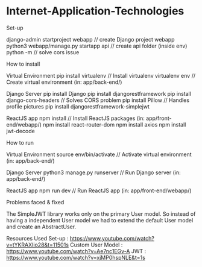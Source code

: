 # Internet-Application-Technologies

Set-up

  django-admin startproject webapp        // create Django project webapp
  python3 webapp/manage.py startapp api   // create api folder (inside env)
  python -m    // solve cors issue

How to install

  Virtual Environment
    pip install virtualenv                  // Install virtualenv
    virtualenv env                          // Create virtual environment (in: app/back-end/)
  
  Django Server
    pip install Django
    pip install djangorestframework
    pip install django-cors-headers         // Solves CORS problem
    pip install Pillow                      // Handles profile pictures
    pip install djangorestframework-simplejwt
 
  ReactJS app
    npm install                             // Install ReactJS packages (in: app/front-end/webapp/)
    npm install react-router-dom
    npm install axios
    npm install jwt-decode

How to run
  
  Virtual Environment
    source env/bin/activate                 // Activate virtual environment (in: app/back-end/)
  
  Django Server
    python3 manage.py runserver             // Run Django server (in: app/back-end/)
  
  ReactJS app
    npm run dev                             // Run ReactJS app (in: app/front-end/webapp/)





Problems faced & fixed 

The SimpleJWT library works only on the primary User model. So instead of having a independent User model we had to extend the default User model and create an AbstractUser.






Resources Used
  Set-up : https://www.youtube.com/watch?v=tYKRAXIio28&t=11501s
  Custom User Model : https://www.youtube.com/watch?v=Ae7nc1EGv-A
  JWT : https://www.youtube.com/watch?v=xjMP0hspNLE&t=1s